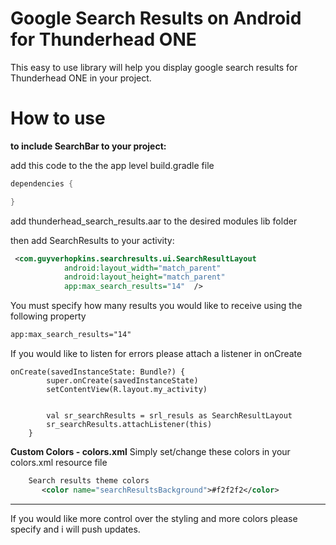 # Google Search Results on Android for Thunderhead ONE

This easy to use library will help you display google search results for Thunderhead ONE in your project.

# How to use

**to include SearchBar to your project:**

 add this code to the the app level build.gradle file

```gradle
dependencies {

}
```

add thunderhead_search_results.aar to the desired modules lib folder

then add SearchResults to your activity:

```xml
 <com.guyverhopkins.searchresults.ui.SearchResultLayout
            android:layout_width="match_parent"
            android:layout_height="match_parent"
            app:max_search_results="14"  />
```
  You must specify how many results you would like to receive using the following property
  ```xml
  app:max_search_results="14"
```


If you would like to listen for errors please attach a listener in onCreate
```
onCreate(savedInstanceState: Bundle?) {
        super.onCreate(savedInstanceState)
        setContentView(R.layout.my_activity)


        val sr_searchResults = srl_resuls as SearchResultLayout
        sr_searchResults.attachListener(this)
    }
```

**Custom Colors - colors.xml**
Simply set/change these colors in your colors.xml resource file

```xml
    Search results theme colors
       <color name="searchResultsBackground">#f2f2f2</color>
```
----------

If you would like more control over the styling and more colors please specify and i will push updates.